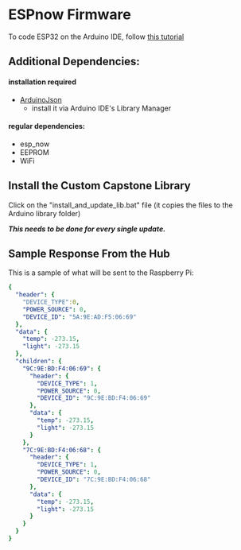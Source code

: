 # ESPnow Firmware

To code ESP32 on the Arduino IDE, follow [this tutorial](https://randomnerdtutorials.com/installing-the-esp32-board-in-arduino-ide-windows-instructions/)

## Additional Dependencies:

#### installation required
- [ArduinoJson](https://arduinojson.org/)
  - install it via Arduino IDE's Library Manager

#### regular dependencies:
  - esp_now
  - EEPROM
  - WiFi

## Install the Custom Capstone Library
Click on the "install_and_update_lib.bat" file (it copies the files to the Arduino library folder)

***This needs to be done for every single update.***

## Sample Response From the Hub
This is a sample of what will be sent to the Raspberry Pi:
```yaml
{
  "header": {
    "DEVICE_TYPE":0,
    "POWER_SOURCE": 0,
    "DEVICE_ID": "5A:9E:AD:F5:06:69"
  },
  "data": {
    "temp": -273.15,
    "light": -273.15
  },
  "children": {
    "9C:9E:BD:F4:06:69": {
      "header": {
        "DEVICE_TYPE": 1,
        "POWER_SOURCE": 0,
        "DEVICE_ID": "9C:9E:BD:F4:06:69"
      },
      "data": {
        "temp": -273.15,
        "light": -273.15
      }
    },
    "7C:9E:BD:F4:06:68": {
      "header": {
        "DEVICE_TYPE": 1,
        "POWER_SOURCE": 0,
        "DEVICE_ID": "7C:9E:BD:F4:06:68"
      },
      "data": {
        "temp": -273.15,
        "light": -273.15
      }
    }
  }
}
```

